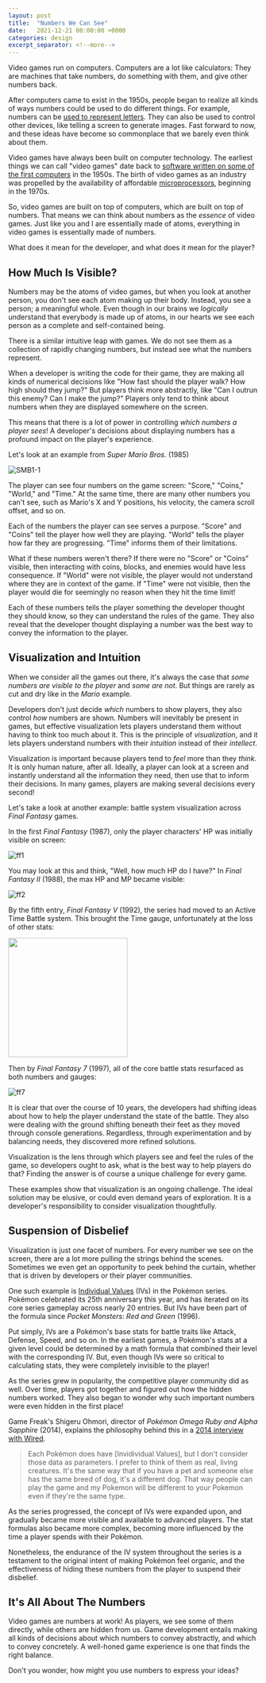 ```yaml
---
layout: post
title:  "Numbers We Can See"
date:   2021-12-21 00:00:00 +0000
categories: design
excerpt_separator: <!--more-->
---
```


Video games run on computers. Computers are a lot like calculators: They are machines that take numbers,
do something with them, and give other numbers back.

<!--more-->

After computers came to exist in the 1950s, people began to realize all kinds of ways
numbers could be used to do different things. For example, numbers can be [used to represent letters](https://en.wikipedia.org/wiki/ASCII).
They can also be used to control other devices, like telling a screen to generate images. Fast forward to now, and these ideas have become
so commonplace that we barely even think about them.

Video games have always been built on computer technology. The earliest things we can call "video games" date back to
[software written on some of the first computers](https://en.wikipedia.org/wiki/Tennis_for_Two) in the 1950s.
The birth of video games as an industry was propelled by the availability of affordable [microprocessors](https://en.wikipedia.org/wiki/Microprocessor),
beginning in the 1970s.

So, video games are built on top of computers, which are built on top of numbers. That means we can think about numbers
as the _essence_ of video games. Just like you and I are essentially made of atoms, everything in video games
is essentially made of numbers.

What does it mean for the developer, and what does it mean for the player?

## How Much Is Visible?

Numbers may be the atoms of video games, but when you look at another person, you don't see each atom making up their body. Instead, you see a person; a
meaningful whole. Even though in our brains we _logically_ understand that everybody is made up of atoms, in our hearts we see each person as a
complete and self-contained being.

There is a similar intuitive leap with games. We do not see them as a collection of rapidly changing numbers, but instead see what the numbers represent.

When a developer is writing the code for their game, they are making all kinds of numerical decisions like "How fast should the player walk?
How high should they jump?" But players think more abstractly, like "Can I outrun this enemy? Can I make the jump?" Players only tend to think
about numbers when they are displayed somewhere on the screen.

This means that there is a lot of power in controlling _which numbers a player sees_! A developer's decisions about displaying numbers has a profound
impact on the player's experience.

Let's look at an example from _Super Mario Bros._ (1985)

![SMB1-1](https://user-images.githubusercontent.com/775593/147008907-447273bc-c07c-488a-8956-2ab9a6734a64.png)

The player can see four numbers on the game screen: "Score," "Coins," "World," and "Time." At the same time, there are many other numbers you can't see,
such as Mario's X and Y positions, his velocity, the camera scroll offset, and so on.

Each of the numbers the player can see serves a purpose. "Score" and "Coins" tell the player how well they are playing. "World" tells the player how far
they are progressing. "Time" informs them of their limitations.

What if these numbers weren't there? If there were no "Score" or "Coins" visible, then interacting with coins, blocks, and enemies would have
less consequence. If "World" were not visible, the player would not understand where they are in context of the game. If "Time" were not visible,
then the player would die for seemingly no reason when they hit the time limit!

Each of these numbers tells the player something the developer thought they should know, so they can understand the rules of the game.
They also reveal that the developer thought displaying a number was the best way to convey the information to the player.

## Visualization and Intuition

When we consider all the games out there, it's always the case that _some numbers are visible to the player_ and _some are not_. But things are rarely as
cut and dry like in the _Mario_ example.

Developers don't just decide _which_ numbers to show players, they also control _how_ numbers are shown.
Numbers will inevitably be present in games, but effective visualization lets players understand them without having to think too much about it.
This is the principle of _visualization_, and it lets players understand numbers with their _intuition_ instead of their _intellect_.

Visualization is important because players tend to _feel_ more than they _think_. It is only human nature, after all. Ideally, a player can look
at a screen and instantly understand all the information they need, then use that to inform their decisions. In many games, players
are making several decisions every second!

Let's take a look at another example: battle system visualization across _Final Fantasy_ games.

In the first _Final Fantasy_ (1987), only the player characters' HP was initially visible on screen:

![ff1](https://user-images.githubusercontent.com/775593/147013217-3319feda-5c0f-4eb2-9c35-2c7ff8943b5f.png)

You may look at this and think, "Well, how much HP do I have?" In _Final Fantasy II_ (1988), the max HP and MP became visible:

![ff2](https://user-images.githubusercontent.com/775593/147012723-c691b3fd-5f35-4145-9ff1-3e5fbf90556c.png) 

By the fifth entry, _Final Fantasy V_ (1992), the series had moved to an Active Time Battle system. This brought the Time gauge, unfortunately at the loss
of other stats:

<img src="https://user-images.githubusercontent.com/775593/147013386-a1af827c-ee2b-4d21-81ac-b8a6f297f8d1.jpg" height=240>

Then by _Final Fantasy 7_ (1997), all of the core battle stats resurfaced as both numbers and gauges:

![ff7](https://user-images.githubusercontent.com/775593/147012752-1b18f5e5-4feb-45e6-9b2a-e07cc42e6436.png)

It is clear that over the course of 10 years, the developers had shifting ideas about how to help the player understand the state of
the battle. They also were dealing with the ground shifting beneath their feet as they moved through console generations.
Regardless, through experimentation and by balancing needs, they discovered more refined solutions.

Visualization is the lens through which players see and feel the rules of the game, so developers ought to ask,
what is the best way to help players do that? Finding the answer is of course a unique challenge for every game.

These examples show that visualization is an ongoing challenge. The ideal solution may be elusive, or could even demand years of exploration.
It is a developer's responsibility to consider visualization thoughtfully.

## Suspension of Disbelief

Visualization is just one facet of numbers. For every number we see on the screen, there are a lot more pulling the strings behind the scenes.
Sometimes we even get an opportunity to peek behind the curtain, whether that is driven by developers or their player communities.

One such example is [Individual Values](https://bulbapedia.bulbagarden.net/wiki/Individual_values) (IVs) in the Pokémon series. Pokémon celebrated
its 25th anniversary this year, and has iterated on its core series gameplay across nearly 20 entries. But IVs have been part of the formula since
_Pocket Monsters: Red and Green_ (1996).

Put simply, IVs are a Pokémon's base stats for battle traits like Attack, Defense, Speed, and so on. In the earliest games, a Pokémon's
stats at a given level could be determined by a math formula that combined their level with the corresponding IV. But, even though IVs were
so critical to calculating stats, they were completely invisible to the player!

As the series grew in popularity, the competitive player community did as well. Over time, players got together and figured out how the
hidden numbers worked. They also began to wonder why such important numbers were even hidden in the first place!

Game Freak's Shigeru Ohmori, director of _Pokémon Omega Ruby and Alpha Sapphire_ (2014), explains the philosophy behind this in a [2014 interview with
Wired](https://www.wired.co.uk/article/pokemon-interview).

> Each Pokémon does have [Invidividual Values], but I don't consider those data as parameters. I prefer to think of them as real, living creatures. It's the same way that if you have a pet and someone else has the same breed of dog, it's a different dog. That way people can play the game and my Pokemon will be different to your Pokemon even if they're the same type.

As the series progressed, the concept of IVs were expanded upon, and gradually became more visible and available to advanced players. The stat
formulas also became more complex, becoming more influenced by the time a player spends with their Pokémon.

Nonetheless, the endurance
of the IV system throughout the series is a testament to the original intent of making Pokémon feel organic, and the effectiveness of hiding
these numbers from the player to suspend their disbelief.

## It's All About The Numbers

Video games are numbers at work! As players, we see some of them directly, while others are hidden from us. Game development entails making all kinds of
decisions about which numbers to convey abstractly, and which to convey concretely. A well-honed game experience is one that finds the right balance.

Don't you wonder, how might you use numbers to express your ideas?
